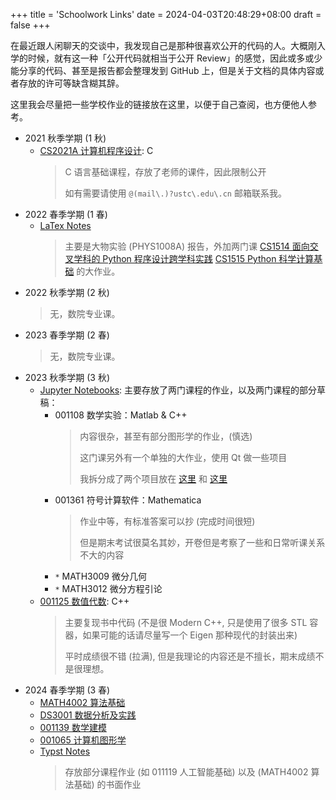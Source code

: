 +++
title = 'Schoolwork Links'
date = 2024-04-03T20:48:29+08:00
draft = false
+++

在最近跟人闲聊天的交谈中，我发现自己是那种很喜欢公开的代码的人。大概刚入学的时候，就有这一种「公开代码就相当于公开 Review」的感觉，因此或多或少能分享的代码、甚至是报告都会整理发到 GitHub 上，但是关于文档的具体内容或者存放的许可等缺含糊其辞。

这里我会尽量把一些学校作业的链接放在这里，以便于自己查阅，也方便他人参考。

- 2021 秋季学期 (1 秋)
  - [CS2021A 计算机程序设计](https://github.com/tiankaima/USTC-Homework-CS2021A): C
    > C 语言基础课程，存放了老师的课件，因此限制公开
    >
    > 如有需要请使用 `@(mail\.)?ustc\.edu\.cn` 邮箱联系我。
- 2022 春季学期 (1 春)
  - [LaTex Notes](https://github.com/tiankaima/latex-notes)
    > 主要是大物实验 (PHYS1008A) 报告，外加两门课 [CS1514 面向交叉学科的 Python 程序设计跨学科实践](https://github.com/tiankaima/latex-notes/blob/master/8205e2/main.pdf) [CS1515 Python 科学计算基础](https://github.com/tiankaima/latex-notes/blob/master/c0511f/main.pdf) 的大作业。
- 2022 秋季学期 (2 秋)
  > 无，数院专业课。
- 2023 春季学期 (2 春)
  > 无，数院专业课。
- 2023 秋季学期 (3 秋)
  - [Jupyter Notebooks](https://github.com/tiankaima/Notebooks): 主要存放了两门课程的作业，以及两门课程的部分草稿：
    - 001108 数学实验：Matlab & C++
      > 内容很杂，甚至有部分图形学的作业，(慎选)
      >
      > 这门课另外有一个单独的大作业，使用 Qt 做一些项目
      >
      > 我拆分成了两个项目放在 [这里](https://github.com/tiankaima/qt_cam) 和 [这里](https://github.com/tiankaima/qt_example_proj)
    - 001361 符号计算软件：Mathematica
      > 作业中等，有标准答案可以抄 (完成时间很短)
      >
      > 但是期末考试很莫名其妙，开卷但是考察了一些和日常听课关系不大的内容
    - `*` MATH3009 微分几何
    - `*` MATH3012 微分方程引论
  - [001125 数值代数](https://github.com/tiankaima/numerical_linear_algebra): C++
    > 主要复现书中代码 (不是很 Modern C++, 只是使用了很多 STL 容器，如果可能的话请尽量写一个 Eigen 那种现代的封装出来)
    >
    > 平时成绩很不错 (拉满), 但是我理论的内容还是不擅长，期末成绩不是很理想。
- 2024 春季学期 (3 春)
  - [MATH4002 算法基础](https://github.com/tiankaima/USTC_ALGO_24)
  - [DS3001 数据分析及实践](https://github.com/tiankaima/USTC_AD_24)
  - [001139 数学建模](https://github.com/tiankaima/USTC_MM_24)
  - [001065 计算机图形学](https://github.com/tiankaima/USTC_CG_24_HW)
  - [Typst Notes](https://github.com/tiankaima/typst-notes)
    > 存放部分课程作业 (如 011119 人工智能基础) 以及 (MATH4002 算法基础) 的书面作业
